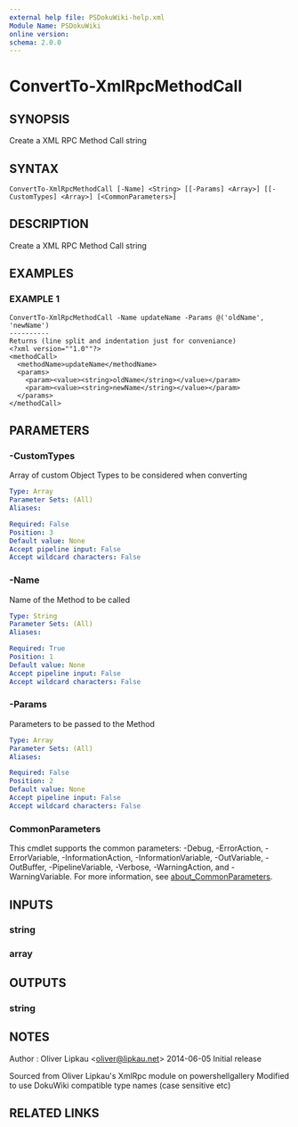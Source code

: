 ```yaml
---
external help file: PSDokuWiki-help.xml
Module Name: PSDokuWiki
online version:
schema: 2.0.0
---
```


# ConvertTo-XmlRpcMethodCall

## SYNOPSIS
Create a XML RPC Method Call string

## SYNTAX

```
ConvertTo-XmlRpcMethodCall [-Name] <String> [[-Params] <Array>] [[-CustomTypes] <Array>] [<CommonParameters>]
```

## DESCRIPTION
Create a XML RPC Method Call string

## EXAMPLES

### EXAMPLE 1
```
ConvertTo-XmlRpcMethodCall -Name updateName -Params @('oldName', 'newName')
----------
Returns (line split and indentation just for conveniance)
<?xml version=""1.0""?>
<methodCall>
  <methodName>updateName</methodName>
  <params>
    <param><value><string>oldName</string></value></param>
    <param><value><string>newName</string></value></param>
  </params>
</methodCall>
```

## PARAMETERS

### -CustomTypes
Array of custom Object Types to be considered when converting

```yaml
Type: Array
Parameter Sets: (All)
Aliases:

Required: False
Position: 3
Default value: None
Accept pipeline input: False
Accept wildcard characters: False
```

### -Name
Name of the Method to be called

```yaml
Type: String
Parameter Sets: (All)
Aliases:

Required: True
Position: 1
Default value: None
Accept pipeline input: False
Accept wildcard characters: False
```

### -Params
Parameters to be passed to the Method

```yaml
Type: Array
Parameter Sets: (All)
Aliases:

Required: False
Position: 2
Default value: None
Accept pipeline input: False
Accept wildcard characters: False
```

### CommonParameters
This cmdlet supports the common parameters: -Debug, -ErrorAction, -ErrorVariable, -InformationAction, -InformationVariable, -OutVariable, -OutBuffer, -PipelineVariable, -Verbose, -WarningAction, and -WarningVariable. For more information, see [about_CommonParameters](http://go.microsoft.com/fwlink/?LinkID=113216).

## INPUTS

### string
### array
## OUTPUTS

### string
## NOTES
Author   : Oliver Lipkau \<oliver@lipkau.net\>
2014-06-05 Initial release

Sourced from Oliver Lipkau's XmlRpc module on powershellgallery
Modified to use DokuWiki compatible type names (case sensitive etc)

## RELATED LINKS
